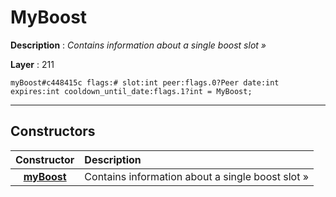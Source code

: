 # MyBoost

**Description** : *Contains information about a single boost slot »*

**Layer** : 211

```tl
myBoost#c448415c flags:# slot:int peer:flags.0?Peer date:int expires:int cooldown_until_date:flags.1?int = MyBoost;
```

---

## Constructors

| Constructor | Description |
| :---: | :--- |
| [**myBoost**](constructor/myBoost) | Contains information about a single boost slot » |